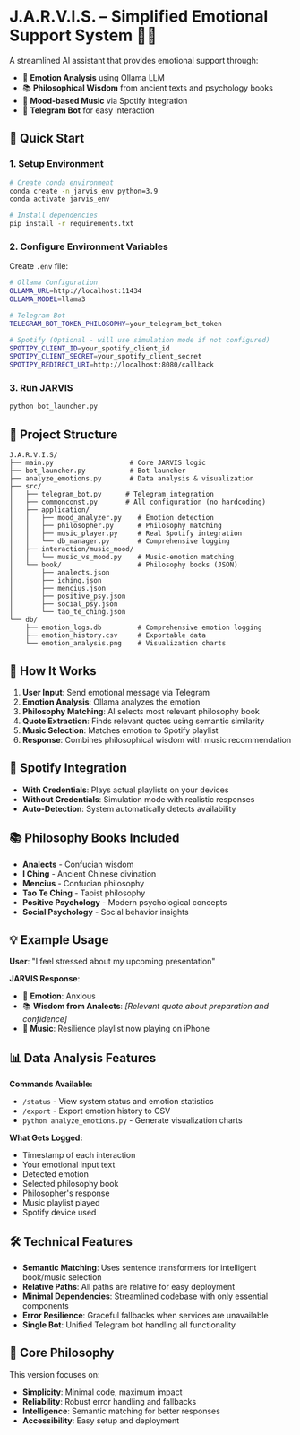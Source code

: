 # J.A.R.V.I.S. – Simplified Emotional Support System 🧠🎵

A streamlined AI assistant that provides emotional support through:
- 🧠 **Emotion Analysis** using Ollama LLM
- 📚 **Philosophical Wisdom** from ancient texts and psychology books  
- 🎵 **Mood-based Music** via Spotify integration
- 💬 **Telegram Bot** for easy interaction

## 🚀 Quick Start

### 1. Setup Environment
```bash
# Create conda environment
conda create -n jarvis_env python=3.9
conda activate jarvis_env

# Install dependencies
pip install -r requirements.txt
```

### 2. Configure Environment Variables
Create `.env` file:
```bash
# Ollama Configuration
OLLAMA_URL=http://localhost:11434
OLLAMA_MODEL=llama3

# Telegram Bot
TELEGRAM_BOT_TOKEN_PHILOSOPHY=your_telegram_bot_token

# Spotify (Optional - will use simulation mode if not configured)
SPOTIPY_CLIENT_ID=your_spotify_client_id
SPOTIPY_CLIENT_SECRET=your_spotify_client_secret
SPOTIPY_REDIRECT_URI=http://localhost:8080/callback
```

### 3. Run JARVIS
```bash
python bot_launcher.py
```

## 📁 Project Structure

```
J.A.R.V.I.S/
├── main.py                   # Core JARVIS logic
├── bot_launcher.py           # Bot launcher
├── analyze_emotions.py       # Data analysis & visualization
├── src/
│   ├── telegram_bot.py      # Telegram integration
│   ├── commonconst.py       # All configuration (no hardcoding)
│   ├── application/
│   │   ├── mood_analyzer.py    # Emotion detection
│   │   ├── philosopher.py      # Philosophy matching
│   │   ├── music_player.py     # Real Spotify integration
│   │   └── db_manager.py       # Comprehensive logging
│   ├── interaction/music_mood/
│   │   └── music_vs_mood.py    # Music-emotion matching
│   └── book/                   # Philosophy books (JSON)
│       ├── analects.json
│       ├── iching.json
│       ├── mencius.json
│       ├── positive_psy.json
│       ├── social_psy.json
│       └── tao_te_ching.json
└── db/
    ├── emotion_logs.db         # Comprehensive emotion logging
    ├── emotion_history.csv     # Exportable data
    └── emotion_analysis.png    # Visualization charts
```

## 🔄 How It Works

1. **User Input**: Send emotional message via Telegram
2. **Emotion Analysis**: Ollama analyzes the emotion
3. **Philosophy Matching**: AI selects most relevant philosophy book
4. **Quote Extraction**: Finds relevant quotes using semantic similarity
5. **Music Selection**: Matches emotion to Spotify playlist
6. **Response**: Combines philosophical wisdom with music recommendation

## 🎵 Spotify Integration

- **With Credentials**: Plays actual playlists on your devices
- **Without Credentials**: Simulation mode with realistic responses
- **Auto-Detection**: System automatically detects availability

## 📚 Philosophy Books Included

- **Analects** - Confucian wisdom
- **I Ching** - Ancient Chinese divination
- **Mencius** - Confucian philosophy
- **Tao Te Ching** - Taoist philosophy
- **Positive Psychology** - Modern psychological concepts
- **Social Psychology** - Social behavior insights

## 💡 Example Usage

**User**: "I feel stressed about my upcoming presentation"

**JARVIS Response**:
- 🧠 **Emotion**: Anxious
- 📚 **Wisdom from Analects**: *[Relevant quote about preparation and confidence]*
- 🎵 **Music**: Resilience playlist now playing on iPhone

## 📊 Data Analysis Features

**Commands Available:**
- `/status` - View system status and emotion statistics
- `/export` - Export emotion history to CSV
- `python analyze_emotions.py` - Generate visualization charts

**What Gets Logged:**
- Timestamp of each interaction
- Your emotional input text
- Detected emotion
- Selected philosophy book
- Philosopher's response
- Music playlist played
- Spotify device used

## 🛠️ Technical Features

- **Semantic Matching**: Uses sentence transformers for intelligent book/music selection
- **Relative Paths**: All paths are relative for easy deployment
- **Minimal Dependencies**: Streamlined codebase with only essential components
- **Error Resilience**: Graceful fallbacks when services are unavailable
- **Single Bot**: Unified Telegram bot handling all functionality

## 🎯 Core Philosophy

This version focuses on:
- **Simplicity**: Minimal code, maximum impact
- **Reliability**: Robust error handling and fallbacks  
- **Intelligence**: Semantic matching for better responses
- **Accessibility**: Easy setup and deployment